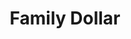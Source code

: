 ---
title: "Family Dollar"
url: /atlanta/family-dollar-moreland-avenue-southeast/
shop: Kramladen
---